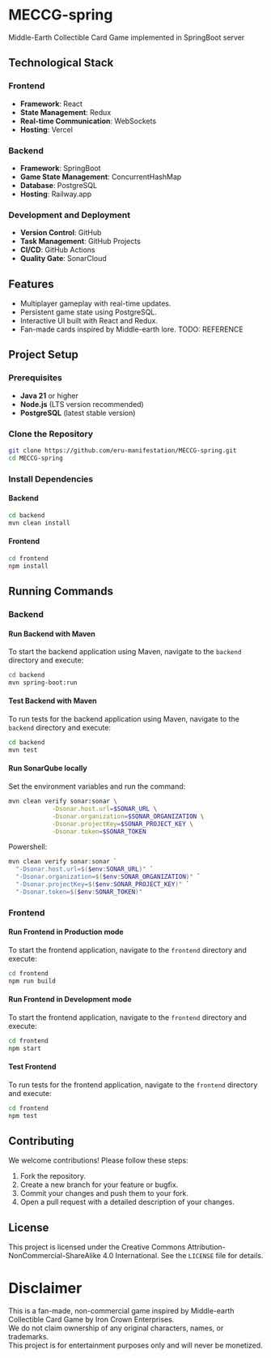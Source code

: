 # MECCG-spring
 Middle-Earth Collectible Card Game implemented in SpringBoot server

## Technological Stack

### Frontend
- **Framework**: React
- **State Management**: Redux
- **Real-time Communication**: WebSockets
- **Hosting**: Vercel

### Backend
- **Framework**: SpringBoot
- **Game State Management**: ConcurrentHashMap
- **Database**: PostgreSQL
- **Hosting**: Railway.app

### Development and Deployment
- **Version Control**: GitHub
- **Task Management**: GitHub Projects
- **CI/CD**: GitHub Actions
- **Quality Gate**: SonarCloud

## Features
- Multiplayer gameplay with real-time updates.
- Persistent game state using PostgreSQL.
- Interactive UI built with React and Redux.
- Fan-made cards inspired by Middle-earth lore. TODO: REFERENCE

## Project Setup

### Prerequisites
- **Java 21** or higher
- **Node.js** (LTS version recommended)
- **PostgreSQL** (latest stable version)

### Clone the Repository
```bash
git clone https://github.com/eru-manifestation/MECCG-spring.git
cd MECCG-spring
```

### Install Dependencies
#### Backend
```bash
cd backend
mvn clean install
```

#### Frontend
```bash
cd frontend
npm install
```

## Running Commands

### Backend

#### Run Backend with Maven
To start the backend application using Maven, navigate to the `backend` directory and execute:

```bash
cd backend
mvn spring-boot:run
```

#### Test Backend with Maven
To run tests for the backend application using Maven, navigate to the `backend` directory and execute:

```bash
cd backend
mvn test
```

#### Run SonarQube locally
Set the environment variables and run the command:
```bash
mvn clean verify sonar:sonar \
            -Dsonar.host.url=$SONAR_URL \
            -Dsonar.organization=$SONAR_ORGANIZATION \
            -Dsonar.projectKey=$SONAR_PROJECT_KEY \
            -Dsonar.token=$SONAR_TOKEN
```
Powershell:
```powershell
mvn clean verify sonar:sonar `
  "-Dsonar.host.url=$($env:SONAR_URL)" `
  "-Dsonar.organization=$($env:SONAR_ORGANIZATION)" `
  "-Dsonar.projectKey=$($env:SONAR_PROJECT_KEY)" `
  "-Dsonar.token=$($env:SONAR_TOKEN)"
```

### Frontend

#### Run Frontend in Production mode
To start the frontend application, navigate to the `frontend` directory and execute:
```bash
cd frontend
npm run build
```

#### Run Frontend in Development mode
To start the frontend application, navigate to the `frontend` directory and execute:
```bash
cd frontend
npm start
```

#### Test Frontend
To run tests for the frontend application, navigate to the `frontend` directory and execute:
```bash
cd frontend
npm test
```

## Contributing
We welcome contributions! Please follow these steps:
1. Fork the repository.
2. Create a new branch for your feature or bugfix.
3. Commit your changes and push them to your fork.
4. Open a pull request with a detailed description of your changes.

## License
This project is licensed under the Creative Commons Attribution-NonCommercial-ShareAlike 4.0 International. See the `LICENSE` file for details.


# Disclaimer
This is a fan-made, non-commercial game inspired by Middle-earth Collectible Card Game by Iron Crown Enterprises.  
We do not claim ownership of any original characters, names, or trademarks.  
This project is for entertainment purposes only and will never be monetized.

